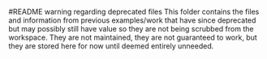#README warning regarding deprecated files
This folder contains the files and information from previous examples/work that have since deprecated but may possibly still have value so they are not being scrubbed from the workspace. They are not maintained, they are not guaranteed to work, but they are stored here for now until deemed entirely unneeded.